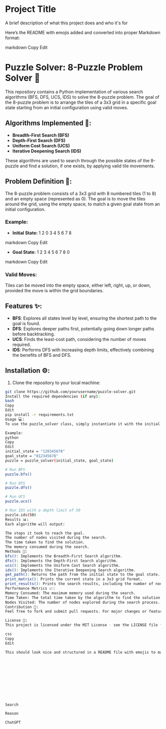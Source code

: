 
# Project Title

A brief description of what this project does and who it's for

Here’s the README with emojis added and converted into proper Markdown format:

markdown
Copy
Edit
# Puzzle Solver: 8-Puzzle Problem Solver 🧩

This repository contains a Python implementation of various search algorithms (BFS, DFS, UCS, IDS) to solve the 8-puzzle problem. The goal of the 8-puzzle problem is to arrange the tiles of a 3x3 grid in a specific goal state starting from an initial configuration using valid moves.

## Algorithms Implemented 🚀:
- **Breadth-First Search (BFS)**
- **Depth-First Search (DFS)**
- **Uniform Cost Search (UCS)**
- **Iterative Deepening Search (IDS)**

These algorithms are used to search through the possible states of the 8-puzzle and find a solution, if one exists, by applying valid tile movements.

## Problem Definition 🧩:
The 8-puzzle problem consists of a 3x3 grid with 8 numbered tiles (1 to 8) and an empty space (represented as 0). The goal is to move the tiles around the grid, using the empty space, to match a given goal state from an initial configuration.

### Example:
- **Initial State:**
1 2 0
3 4 5
6 7 8

markdown
Copy
Edit

- **Goal State:**
1 2 3
4 5 6
7 8 0

markdown
Copy
Edit

### Valid Moves:
Tiles can be moved into the empty space, either left, right, up, or down, provided the move is within the grid boundaries.

## Features ✨:
- **BFS**: Explores all states level by level, ensuring the shortest path to the goal is found.
- **DFS**: Explores deeper paths first, potentially going down longer paths before backtracking.
- **UCS**: Finds the least-cost path, considering the number of moves required.
- **IDS**: Performs DFS with increasing depth limits, effectively combining the benefits of BFS and DFS.

## Installation ⚙️:
1. Clone the repository to your local machine:
 ```bash
 git clone https://github.com/yourusername/puzzle-solver.git
Install the required dependencies (if any):
bash
Copy
Edit
pip install -r requirements.txt
Usage 💻:
To use the puzzle_solver class, simply instantiate it with the initial and goal states, and then call one of the search methods (e.g., bfs(), dfs(), ucs(), or ids()).

Example:
python
Copy
Edit
initial_state = "120345678"
goal_state = "012345678"
puzzle = puzzle_solver(initial_state, goal_state)

# Run BFS
puzzle.bfs()

# Run DFS
puzzle.dfs()

# Run UCS
puzzle.ucs()

# Run IDS with a depth limit of 50
puzzle.ids(50)
Results 📊:
Each algorithm will output:

The steps it took to reach the goal.
The number of nodes visited during the search.
The time taken to find the solution.
The memory consumed during the search.
Methods 🔧:
bfs(): Implements the Breadth-First Search algorithm.
dfs(): Implements the Depth-First Search algorithm.
ucs(): Implements the Uniform Cost Search algorithm.
ids(): Implements the Iterative Deepening Search algorithm.
get_path(): Returns the path from the initial state to the goal state.
print_matrix(): Prints the current state in a 3x3 grid format.
print_results(): Prints the search results, including the number of nodes visited and the time taken.
Performance Metrics 📈:
Memory Consumed: The maximum memory used during the search.
Time Taken: The total time taken by the algorithm to find the solution.
Nodes Visited: The number of nodes explored during the search process.
Contribution 🤝:
Feel free to fork and submit pull requests. For major changes or features, please open an issue first to discuss it.

License 📜:
This project is licensed under the MIT License - see the LICENSE file for details.

css
Copy
Edit

This should look nice and structured in a README file with emojis to make it more visually appealing!











Search

Reason

ChatGPT 